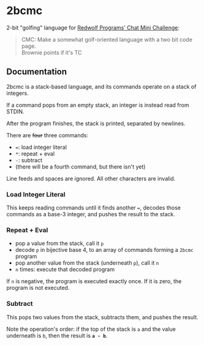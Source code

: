 # 2bcmc
2-bit "golfing" language for [Redwolf Programs' Chat Mini Challenge](https://chat.stackexchange.com/transcript/message/59389303#59389303):

> CMC: Make a somewhat golf-oriented language with a two bit code page.  
> Brownie points if it's TC

## Documentation
2bcmc is a stack-based language, and its commands operate on a stack of integers.

If a command pops from an empty stack, an integer is instead read from STDIN.

After the program finishes, the stack is printed, separated by newlines.

There are <s>four</s> three commands:

- `=`: load integer literal
- `*`: repeat + eval
- `-`: subtract
- (there will be a fourth command, but there isn't yet)

Line feeds and spaces are ignored. All other characters are invalid.

### Load Integer Literal
This keeps reading commands until it finds another `=`, decodes those commands as a base-3 integer, and pushes the
result to the stack.

### Repeat + Eval
- pop a value from the stack, call it `p`
- decode `p` in bijective base 4, to an array of commands forming a `2bcmc` program
- pop another value from the stack (underneath `p`), call it `n`
- `n` times: execute that decoded program

If `n` is negative, the program is executed exactly once. If it is zero, the program is not executed.

### Subtract
This pops two values from the stack, subtracts them, and pushes the result.

Note the operation's order: if the top of the stack is `a` and the value underneath is `b`, then the result is **`a - b`**.
